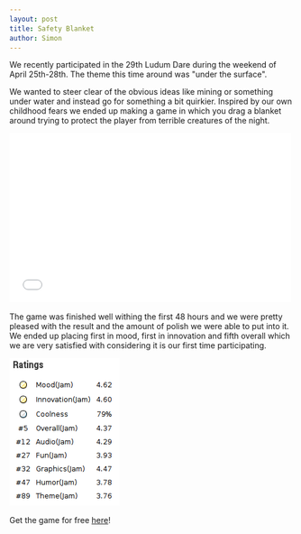 ```yaml
---
layout: post
title: Safety Blanket
author: Simon
---
```

We recently participated in the 29th Ludum Dare during the weekend of April 25th-28th.
The theme this time around was "under the surface".

We wanted to steer clear of the obvious ideas like mining or something under water and instead go
for something a bit quirkier. Inspired by our own childhood fears we ended up making a game in
which you drag a blanket around trying to protect the player from terrible creatures of the night.

<div class="centered">
	<iframe width="500" height="300" src="//www.youtube.com/embed/9ZszqcVc6fU" frameborder="0" allowfullscreen>
	</iframe>
</div>

The game was finished well withing the first 48 hours and we were pretty pleased with the result
and the amount of polish we were able to put into it.
We ended up placing first in mood, first in innovation and fifth overall which we are very
satisfied with considering it is our first time participating.

<div class="centered">
	<img src="/images/ld29results.png">
</div>

Get the game for free [here](/games/safetyblanket)!
